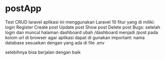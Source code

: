 # postApp
Test CRUD laravel 
aplikasi ini menggunakan Laravel 10
fitur yang di miliki:
login
Register
Create post 
Update post
Show post
Delete post
Bugs:
setelah login dan muncul halaman dashboard ubah /dashboard menjadi /post pada kolom url di browser agar aplikasi dapat di gunakan 
important:
nama database sesuaikan dengan yang ada di file .env 

selebihnya bisa berjalan dengan baik 
